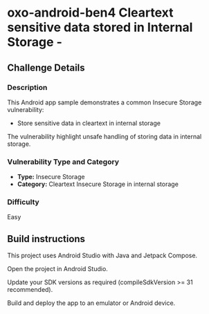 # oxo-android-ben4 Cleartext sensitive data stored in Internal Storage - 

## Challenge Details

### Description

This Android app sample demonstrates a common Insecure Storage vulnerability:

- Store sensitive data in cleartext in internal storage

The vulnerability highlight unsafe handling of storing data in internal storage.

### Vulnerability Type and Category
- **Type:** Insecure Storage
- **Category:** Cleartext Insecure Storage in internal storage

### Difficulty
Easy

## Build instructions
This project uses Android Studio with Java and Jetpack Compose.

Open the project in Android Studio.

Update your SDK versions as required (compileSdkVersion >= 31 recommended).

Build and deploy the app to an emulator or Android device.
